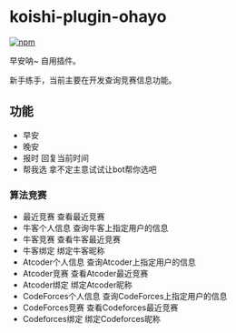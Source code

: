 # koishi-plugin-ohayo

[![npm](https://img.shields.io/npm/v/@xiaozhedesu/koishi-plugin-ohayo?style=flat-square)](https://www.npmjs.com/package/@xiaozhedesu/koishi-plugin-ohayo)

早安呐~ 自用插件。

新手练手，当前主要在开发查询竞赛信息功能。

## 功能

- 早安
- 晚安
- 报时 回复当前时间
- 帮我选 拿不定主意试试让bot帮你选吧

### 算法竞赛

- 最近竞赛 查看最近竞赛
- 牛客个人信息 查询牛客上指定用户的信息
- 牛客竞赛 查看牛客最近竞赛
- 牛客绑定 绑定牛客昵称
- Atcoder个人信息 查询Atcoder上指定用户的信息
- Atcoder竞赛 查看Atcoder最近竞赛
- Atcoder绑定 绑定Atcoder昵称
- CodeForces个人信息 查询CodeForces上指定用户的信息
- CodeForces竞赛 查看Codeforces最近竞赛
- Codeforces绑定 绑定Codeforces昵称
